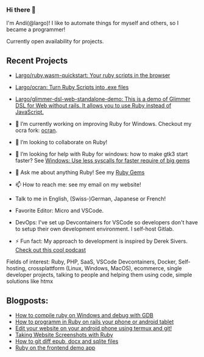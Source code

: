 ### Hi there 👋

<!--
**Largo/largo** is a ✨ _special_ ✨ repository because its `README.md` (this file) appears on your GitHub profile.

Here are some ideas to get you started:

- 🔭 I’m currently working on ...
- 🌱 I’m currently learning ...
- 👯 I’m looking to collaborate on ...
- 🤔 I’m looking for help with ...
- 💬 Ask me about ...
- 📫 How to reach me: ...
- 😄 Pronouns: ...
- ⚡ Fun fact: ...
-->

I'm Andi(@largo)! I like to automate things for myself and others, so I became a programmer!

Currently open availability for projects.

## Recent Projects

- [Largo/ruby.wasm-quickstart: Your ruby scripts in the browser](https://github.com/Largo/ruby.wasm-quickstart)
- [Largo/ocran: Turn Ruby Scripts into .exe files](https://github.com/Largo/ocran)
- [Largo/glimmer-dsl-web-standalone-demo: This is a demo of Glimmer DSL for Web without rails. It allows you to use Ruby instead of JavaScript.](https://github.com/Largo/glimmer-dsl-web-standalone-demo)


- 🔭 I’m currently working on improving Ruby for Windows. Checkout my ocra fork: [ocran](https://github.com/Largo/ocran).
- 👯 I’m looking to collaborate on Ruby!
- 🤔 I’m looking for help with Ruby for windows: how to make gtk3 start faster? See [Windows: Use less syscalls for faster require of big gems](https://bugs.ruby-lang.org/issues/19378)
- 💬 Ask me about anything Ruby! See my [Ruby Gems](https://rubygems.org/profiles/largo)
- 📫 How to reach me: see my email on my website!
- Talk to me in English, (Swiss-)German, Japanese or French!
- Favorite Editor: Micro and VSCode.
- DevOps: I've set up Devcontainers for VSCode so developers don't have to setup their own development environment. I self-host Gitlab.
- ⚡ Fun fact: My approach to development is inspired by Derek Sivers. [Check out this cool podcast](https://remoteruby.com/216)

Fields of interest: Ruby, PHP, SaaS, VSCode Devcontainers, Docker, Self-hosting, crossplattform (Linux, Windows, MacOS), ecommerce, 
single developer projects, talking to people and helping them using code,
simple solutions like htmx

## Blogposts:
- [How to compile ruby on Windows and debug with GDB](https://idogawa.dev/p/2023/01/compile-ruby-windows.html)
- [How to programm in Ruby on rails your phone or android tablet](https://idogawa.dev/p/2022/11/how-to-code-in-ruby-on-rails-on-android-phone.html)
- [Edit your website on your android phone using termux and git!](https://idogawa.dev/p/2022/11/edit-website-on-android-phone.html)
- [Taking Website Screenshots with Ruby](https://idogawa.dev/p/2022/06/taking-website-screenshots-with-ruby.html)
- [How to git diff epub, docx and sqlite files](https://idogawa.dev/p/2024/01/git-diff-epub.html)
- [Ruby on the frontend demo app](https://idogawa.dev/p/2024/01/glimmer-dsl-web-demo.html)
